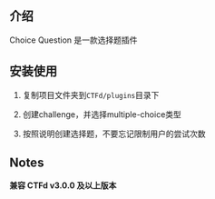 ## 介绍

Choice Question 是一款选择题插件

## 安装使用

1. 复制项目文件夹到`CTFd/plugins`目录下

2. 创建challenge，并选择multiple-choice类型

3. 按照说明创建选择题，不要忘记限制用户的尝试次数

## Notes

**兼容 CTFd v3.0.0 及以上版本**